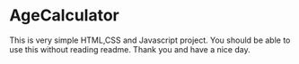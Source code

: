 # AgeCalculator

This is very simple HTML,CSS and Javascript project. You should be able to use this without reading readme.
Thank you and have a nice day.
